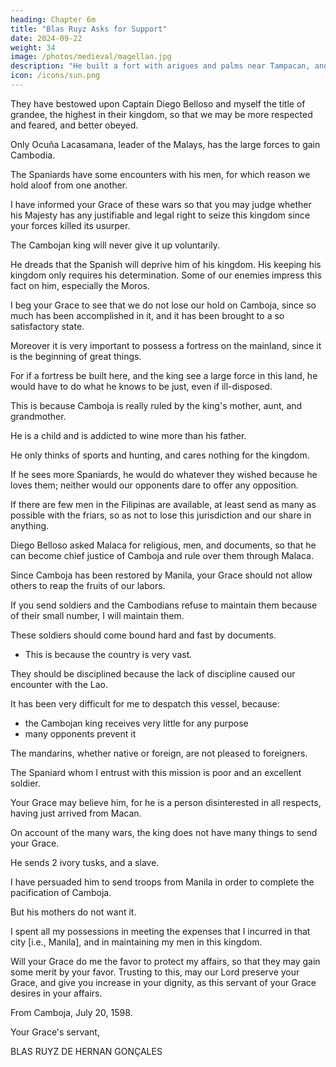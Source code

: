 ```yaml
---
heading: Chapter 6m
title: "Blas Ruyz Asks for Support"
date: 2024-09-22
weight: 34
image: /photos/medieval/magellan.jpg
description: "He built a fort with arigues and palms near Tampacan, and founded a Spanish settlement which he named Murcia"
icon: /icons/sun.png
---
```




They have bestowed upon Captain Diego Belloso and myself the title of grandee, the highest in their kingdom, so that we may be more respected and feared, and better obeyed.


<!-- Two of the best provinces in the kingdom are entered in our names, and will be made over to us as soon as the turmoils of war are settled and assemblies have been held to take the oaths to the king, which has not yet been done.  -->

<!-- In the meantime we are making use of other people whom the king orders to be given us. There is no opportunity in the kingdom for any one else to possess entire power and command, beyond
 whom the king favors on account of his -->

Only Ocuña Lacasamana, leader of the Malays, has the large forces to gain Cambodia. 

<!-- , and because he needs him for the wars in which he is engaged. -->

The Spaniards have some encounters with his men, for which reason we hold aloof from one another.

I have informed your Grace of these wars so that you may judge whether his Majesty has any justifiable and legal right to seize this kingdom since your forces killed its usurper. 

<!-- the man who was quietly in possession of it; and since its heir, who was driven away where he had lost hope of ever again possessing it, has afterward reconquered it through his Majesty's subjects, who have guarded and defended his person from his enemies.  -->

The Cambojan king will never give it up voluntarily.

 <!-- will never be realized, as he rather fears having so many Spaniards in his country, even while he esteems them;  -->

He dreads that the Spanish will deprive him of his kingdom. His keeping his kingdom only requires his  determination. Some of our enemies impress this fact on him, especially the Moros. 

I beg your Grace to see that we do not lose our hold on Camboja, since so much has been accomplished in it, and it has been brought to a so satisfactory state.

Moreover it is very important to possess a fortress on the mainland, since it is the beginning of great things. 

For if a fortress be built here, and the king see a large force in this land, he would have to do what he knows to be just, even if ill-disposed.

This is because Camboja is really ruled by the king's mother, aunt, and grandmother.

<!-- , who rule and govern, for he only does as they tell him. -->

He is a child and is addicted to wine more than his father.

He only thinks of sports and hunting, and cares nothing for the kingdom.

If he sees more Spaniards, he would do whatever they wished because he loves them; neither would our opponents dare to offer any opposition.

If there are few men in the Filipinas are available, at least send as many as possible with the friars, so as not to lose this jurisdiction and our share in anything.

Diego Belloso asked Malaca for religious, men, and documents, so that he can become chief justice of Camboja and rule over them through Malaca.

Since Camboja has been restored by Manila, your Grace should not allow others to reap the fruits of our labors.

If you send soldiers and the Cambodians refuse to maintain them because of their small number, I will maintain them. 

<!--  do here whatever your Grace bade me, so long as it were reasonable; 

 until more soldiers came, I could manage to make the Cambodians give it, however much against their inclination.  -->

These soldiers should come bound hard and fast by documents.
- This is because the country is very vast.

They should be disciplined because the lack of discipline caused our encounter with the Lao.

It has been very difficult for me to despatch this vessel, because:
- the Cambojan king receives very little for any purpose
- many opponents prevent it

The mandarins, whether native or foreign, are not pleased to foreigners.

  <!-- see men set over them in the kingdom—and as I am poor, for I have lived hitherto by war, and subsisted from its gains by many wars, for the king also is very poor. -->

The Spaniard whom I entrust with this mission is poor and an excellent soldier.

<!-- ; and to enable him to go, I have assisted him from my indigence.  -->

<!-- Will your Grace please assist both him and the Cambodian, in order that the latter may become acquainted with some of the grandeur of his Majesty. I would rejoice to be the bearer of this, so as to give your Grace a long account of these affairs and of other notable things, and of the fertility of these kingdoms; but neither the king nor his mothers have allowed me to go, as the bearer will state, among other things.  -->

Your Grace may believe him, for he is a person disinterested in all respects, having just arrived from Macan.

On account of the many wars, the king does not have many things to send your Grace. 

He sends 2 ivory tusks, and a slave.

<!-- Your Grace will forgive him; he will send many things next year, if the pacification of his country is accomplished, for he still has something to do in it.  -->

I have persuaded him to send troops from Manila in order to complete the pacification of Camboja.

But his mothers do not want it. 

<!-- would not have it on any account, I am sure that they act thus in order not to promise them lands for their maintenance, or that they may not seize the land. But when they were in Lao, they promised very vast lands. But if what is done is not sufficient to provide for them, let the mercy of God suffice. 

When this embassy was despatched, Diego Belloso and myself told the king that if he did not give us the lands that he had promised us, we intended to go to Luzon, because we did not now possess the wherewithal with which to maintain ourselves. Many things occurred with respect to this request, but finally he gave us the lands, as is stated in the embassy; he gave them to us on condition of our holding them in his service and obedience. By this means I shall have more resources for your Grace's service.  -->

I spent all my possessions in meeting the expenses that I incurred in that city [i.e., Manila], and in maintaining my men in this kingdom. 

<!-- For that purpose I took the silver of the common seamen of my vessel, and although I paid the latter with some silver which we found in the [Chinese] ships, Gallinato would not consent to it, but took it all for himself.

In Malaca they made me pay it out of the property on my ship, and would not consent to their being paid out of the prizes, since the war was considered a just one. [104] For this reason I am now destitute of any property, and therefore do not possess the means of serving your Grace as I ought and as I should have desired. 

Recollecting your Grace's unique armory I send you a bottle and a small flask of ivory. Your Grace will forgive the trifle for I promise to compensate for it next year. Your Grace may command me in any service for I shall take great pleasure therein.  -->

Will your Grace do me the favor to protect my affairs, so that they may gain some merit by your favor. Trusting to this, may our Lord preserve your Grace, and give you increase in your dignity, as this servant of your Grace desires in your affairs.

From Camboja, July 20, 1598.

Your Grace's servant,

BLAS RUYZ DE HERNAN GONÇALES
